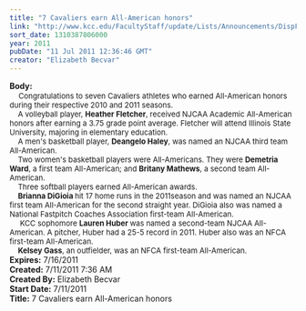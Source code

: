 ```yaml
---
title: "7 Cavaliers earn All-American honors"
link: "http://www.kcc.edu/FacultyStaff/update/Lists/Announcements/DispForm.aspx?ID=375"
sort_date: 1310387806000
year: 2011
pubDate: "11 Jul 2011 12:36:46 GMT"
creator: "Elizabeth Becvar"
---
```


<div><b>Body:</b> <div class=ExternalClass2B599681C4E64740B112E2B5D87238EB><div>    <font size=2>Congratulations to seven Cavaliers athletes who earned All-American honors during their respective 2010 and 2011 seasons.<br>    A volleyball player, <strong>Heather Fletcher</strong>, received NJCAA Academic All-American honors after earning a 3.75 grade point average. Fletcher will attend Illinois State University, majoring in elementary education.<br>    A men's basketball player, <strong>Deangelo Haley</strong>, was named an NJCAA third team All-American.<br>    Two women's basketball players were All-Americans. They were <strong>Demetria Ward</strong>, a first team All-American; and <strong>Britany Mathews</strong>, a second team All-American.<br>    Three softball players earned All-American awards.<br>    <strong>Brianna DiGioia </strong>hit 17 home runs in the 2011season and was named an NJCAA first team All-American for the second straight year. DiGioia also was named a National Fastpitch Coaches Association first-team All-American.<br>     KCC sophomore <strong>Lauren Huber </strong>was named a second-team NJCAA All-American. A pitcher, Huber had a 25-5 record in 2011. Huber also was an NFCA first-team All-American.<br>    <strong>Kelsey Gass</strong>, an outfielder, was an NFCA first-team All-American.<br></font></div></div></div>
<div><b>Expires:</b> 7/16/2011</div>
<div><b>Created:</b> 7/11/2011 7:36 AM</div>
<div><b>Created By:</b> Elizabeth Becvar</div>
<div><b>Start Date:</b> 7/11/2011</div>
<div><b>Title:</b> 7 Cavaliers earn All-American honors</div>
